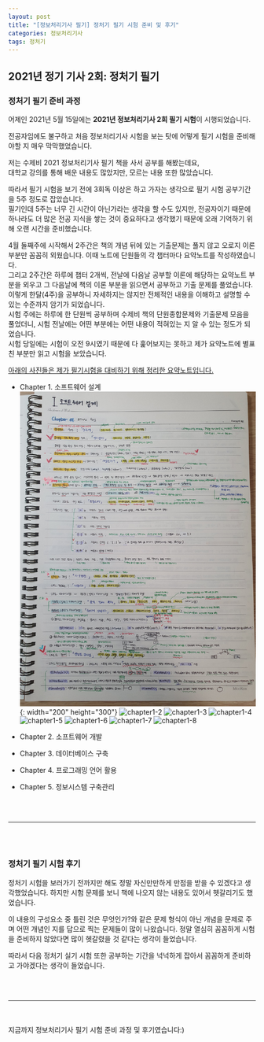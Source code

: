 ```yaml
---
layout: post
title: "[정보처리기사 필기] 정처기 필기 시험 준비 및 후기"
categories: 정보처리기사
tags: 정처기
---
```


## 2021년 정기 기사 2회: 정처기 필기

### 정처기 필기 준비 과정
어제인 2021년 5월 15일에는 <b>2021년 정보처리기사 2회 필기 시험</b>이 시행되었습니다.<br/>

전공자임에도 불구하고 처음 정보처리기사 시험을 보는 탓에 어떻게 필기 시험을 준비해야할 지 매우 막막했었습니다. 

저는 수제비 2021 정보처리기사 필기 책을 사서 공부를 해봤는데요, <br/>
대학교 강의를 통해 배운 내용도 많았지만, 모르는 내용 또한 많았습니다. 

따라서 필기 시험을 보기 전에 3회독 이상은 하고 가자는 생각으로 필기 시험 공부기간을 5주 정도로 잡았습니다.<br/>
필기인데 5주는 너무 긴 시간이 아닌가라는 생각을 할 수도 있지만, 전공자이기 때문에 하나라도 더 많은 전공 지식을 쌓는 것이 중요하다고 생각했기 때문에 오래 기억하기 위해 오랜 시간을 준비했습니다. <br/>

4월 둘째주에 시작해서 2주간은 책의 개념 뒤에 있는 기출문제는 풀지 않고 오로지 이론 부분만 꼼꼼히 외웠습니다. 이때 노트에 단원들의 각 챕터마다 요약노트를 작성하였습니다.<br/>
그리고 2주간은 하루에 챕터 2개씩, 전날에 다음날 공부할 이론에 해당하는 요약노트 부분을 외우고 그 다음날에 책의 이론 부분을 읽으면서 공부하고 기출 문제를 풀었습니다.<br/>
이렇게 한달(4주)을 공부하니 자세하지는 않지만 전체적인 내용을 이해하고 설명할 수 있는 수준까지 암기가 되었습니다. <br/>
시험 주에는 하루에 한 단원씩 공부하며 수제비 책의 단원종합문제와 기출문제 모음을 풀었더니, 시험 전날에는 어떤 부분에는 어떤 내용이 적혀있는 지 알 수 있는 정도가 되었습니다. <br/>
시험 당일에는 시험이 오전 9시였기 때문에 다 훑어보지는 못하고 제가 요약노트에 별표친 부분만 읽고 시험을 보았습니다.<br/>

<u>아래의 사진들은 제가 필기시험을 대비하기 위해 정리한 요약노트입니다.</u>
- Chapter 1. 소프트웨어 설계
 ![chapter1-1](/image/engineer_information_processing_test/eipTest_chapter1_1.jpg){: width="200" height="300"}
 ![chapter1-2](./image/engineer_information_processing_test/eipTest_chapter1_2.jpg)
 ![chapter1-3](./image/engineer_information_processing_test/eipTest_chapter1_3.jpg)
 ![chapter1-4](./image/engineer_information_processing_test/eipTest_chapter1_4.jpg)
 ![chapter1-5](./image/engineer_information_processing_test/eipTest_chapter1_5.jpg)
 ![chapter1-6](./image/engineer_information_processing_test/eipTest_chapter1_6.jpg)
 ![chapter1-7](./image/engineer_information_processing_test/eipTest_chapter1_7.jpg)
 ![chapter1-8](./image/engineer_information_processing_test/eipTest_chapter1_8.jpg)
 
- Chapter 2. 소프트웨어 개발

- Chapter 3. 데이터베이스 구축

- Chapter 4. 프로그래밍 언어 활용

- Chapter 5. 정보시스템 구축관리



<br/><br/>
<hr/>
<br/><br/>

### 정처기 필기 시험 후기
정처기 시험을 보러가기 전까지만 해도 정말 자신만만하게 만점을 받을 수 있겠다고 생각했었습니다. 하지만 시험 문제를 보니 책에 나오지 않는 내용도 있어서 헷갈리기도 했었습니다.<br/>

이 내용의 구성요소 중 틀린 것은 무엇인가?와 같은 문제 형식이 아닌 개념을 문제로 주며 어떤 개념인 지를 답으로 찍는 문제들이 많이 나왔습니다.
정말 열심히 꼼꼼하게 시험을 준비하지 않았다면 많이 헷갈렸을 것 같다는 생각이 들었습니다. 

따라서 다음 정처기 실기 시험 또한 공부하는 기간을 넉넉하게 잡아서 꼼꼼하게 준비하고 가야겠다는 생각이 들었습니다.


<br/><br/>
<hr/>
<br/><br/>
지금까지 정보처리기사 필기 시험 준비 과정 및 후기였습니다:)
